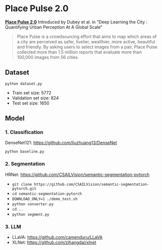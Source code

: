 # Place Pulse 2.0
**[Place Pulse 2.0](https://paperswithcode.com/dataset/place-pulse-2-0)** Introduced by Dubey et al. in "Deep Learning the City : Quantifying Urban Perception At A Global Scale"

> Place Pulse is a crowdsourcing effort that aims to map which areas of a city are perceived as safer, livelier, wealthier, more active, beautiful and friendly. By asking users to select images from a pair, Place Pulse collected more than 1.5 million reports that evaluate more than 100,000 images from 56 cities.

## Dataset
```python dataset.py```

- Train set size: 5772
- Validation set size: 824
- Test set size: 1650

## Model
### 1. Classification
DenseNet121: https://github.com/liuzhuang13/DenseNet

```python baseline.py```

### 2. Segmentation
HRNet: https://github.com/CSAILVision/semantic-segmentation-pytorch

- ```git clone https://github.com/CSAILVision/semantic-segmentation-pytorch.git```
- ```cd semantic-segmentation-pytorch```
- ```DOWNLOAD_ONLY=1 ./demo_test.sh```
- ```python converter.py```
- ```cd ..```
- ```python segment.py```

### 3. LLM
- LLaVA: https://github.com/camenduru/LLaVA
- XLNet: https://github.com/zihangdai/xlnet